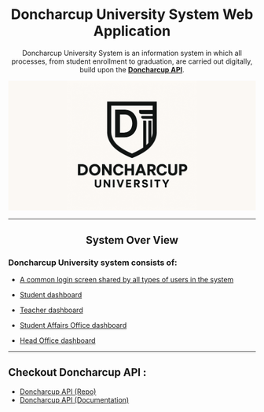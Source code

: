 

<div align="center">

<h1>Doncharcup University System Web Application</h1>
<p>
  Doncharcup University System is an information system in which all processes, from student enrollment to graduation, are carried out digitally, build upon the <strong><a href="https://github.com/GHsuhail/Doncharcup-api">Doncharcup API</a></strong>.
</p>

<img src="assets/logo.png" alt="Doncharcup Logo"/>

---
System Over View
---
</div>




### Doncharcup University system consists of:

- [A common login screen shared by all types of users in the system](./docs/Login-Screen.md)

- [Student dashboard](./docs/Student-App.md)

- [Teacher dashboard](./docs/Professor-App.md)

- [Student Affairs Office dashboard](./docs/Student-Affairs-App.md)

- [Head Office dashboard](./docs/Head-Office-App.md)


---
Checkout Doncharcup API : 
---
- [Doncharcup API (Repo)](https://github.com/GHsuhail/Doncharcup-api)  
- [Doncharcup API (Documentation)](https://github.com/GHsuhail/Doncharcup-api/blob/main/README.md)
